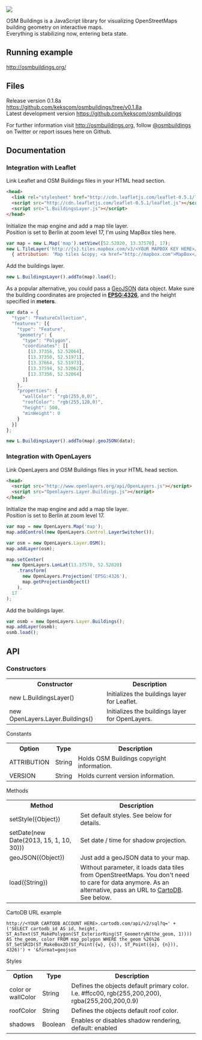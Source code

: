 <img src="http://osmbuildings.org/logo.png"/>

OSM Buildings is a JavaScript library for visualizing OpenStreetMaps building geometry on interactive maps.<br>
Everything is stabilizing now, entering beta state.


## Running example

http://osmbuildings.org/


## Files

Release version 0.1.8a https://github.com/kekscom/osmbuildings/tree/v0.1.8a<br>
Latest development version https://github.com/kekscom/osmbuildings

For further information visit http://osmbuildings.org, follow [@osmbuildings](https://twitter.com/osmbuildings) on Twitter or report issues here on Github.


## Documentation

### Integration with Leaflet

Link Leaflet and OSM Buildings files in your HTML head section.

~~~ html
<head>
  <link rel="stylesheet" href="http://cdn.leafletjs.com/leaflet-0.5.1/leaflet.css">
  <script src="http://cdn.leafletjs.com/leaflet-0.5.1/leaflet.js"></script>
  <script src="L.BuildingsLayer.js"></script>
</head>
~~~

Initialize the map engine and add a map tile layer.<br>
Position is set to Berlin at zoom level 17, I'm using MapBox tiles here.

~~~ javascript
var map = new L.Map('map').setView([52.52020, 13.37570], 17);
new L.TileLayer('http://{s}.tiles.mapbox.com/v3/<YOUR MAPBOX KEY HERE>/{z}/{x}/{y}.png',
  { attribution: 'Map tiles &copy; <a href="http://mapbox.com">MapBox</a>', maxZoom: 17 }).addTo(map);
~~~

Add the buildings layer.

~~~ javascript
new L.BuildingsLayer().addTo(map).load();
~~~

As a popular alternative, you could pass a <a href="http://www.geojson.org/geojson-spec.html">GeoJSON</a> data object. Make sure the building coordinates are projected in <b><a href="http://spatialreference.org/ref/epsg/4326/">EPSG:4326</a></b>, and the height specified in <b>meters</b>.

~~~ javascript
var data = {
  "type": "FeatureCollection",
  "features": [{
    "type": "Feature",
    "geometry": {
      "type": "Polygon",
      "coordinates": [[
        [13.37356, 52.52064],
        [13.37350, 52.51971],
        [13.37664, 52.51973],
        [13.37594, 52.52062],
        [13.37356, 52.52064]
      ]]
    },
    "properties": {
      "wallColor": "rgb(255,0,0)",
      "roofColor": "rgb(255,128,0)",
      "height": 500,
      "minHeight": 0
    }
  }]
};

new L.BuildingsLayer().addTo(map).geoJSON(data);
~~~


### Integration with OpenLayers

Link OpenLayers and OSM Buildings files in your HTML head section.

~~~ html
<head>
  <script src="http://www.openlayers.org/api/OpenLayers.js"></script>
  <script src="Openlayers.Layer.Buildings.js"></script>
</head>
~~~

Initialize the map engine and add a map tile layer.<br>
Position is set to Berlin at zoom level 17.

~~~ javascript
var map = new OpenLayers.Map('map');
map.addControl(new OpenLayers.Control.LayerSwitcher());

var osm = new OpenLayers.Layer.OSM();
map.addLayer(osm);

map.setCenter(
  new OpenLayers.LonLat(13.37570, 52.52020)
    .transform(
      new OpenLayers.Projection('EPSG:4326'),
      map.getProjectionObject()
    ),
  17
);
~~~

Add the buildings layer.

~~~ javascript
var osmb = new OpenLayers.Layer.Buildings();
map.addLayer(osmb);
osmb.load();
~~~


## API

### Constructors

<table>
<tr>
<th>Constructor</th>
<th>Description</th>
</tr>

<tr>
<td>new L.BuildingsLayer()</td>
<td>Initializes the buildings layer for Leaflet.</td>
</tr>

<tr>
<td>new OpenLayers.Layer.Buildings()</td>
<td>Initializes the buildings layer for OpenLayers.</td>
</tr>
</table>

Constants

<table>
<tr>
<th>Option</th>
<th>Type</th>
<th>Description</th>
</tr>

<tr>
<td>ATTRIBUTION</td>
<td>String</td>
<td>Holds OSM Buildings copyright information.</td>
</tr>

<tr>
<td>VERSION</td>
<td>String</td>
<td>Holds current version information.</td>
</tr>
</table>

Methods

<table>
<tr>
<th>Method</th>
<th>Description</th>
</tr>

<tr>
<td>setStyle({Object})</td>
<td>Set default styles. See below for details.</td>
</tr>

<tr>
<td>setDate(new Date(2013, 15, 1, 10, 30)))</td>
<td>Set date / time for shadow projection.</td>
</tr>

<tr>
<td>geoJSON({Object})</td>
<td>Just add a geoJSON data to your map.</td>
</tr>

<tr>
<td>load({String})</td>
</td>
<td>Without parameter, it loads data tiles from OpenStreetMaps. You don't need to care for data anymore.
As an alternative, pass an URL to <a href="http://cartodb.com/">CartoDB</a>. See below.
</td>
</tr>
</table>

CartoDB URL example

~~~ url
http://<YOUR CARTODB ACCOUNT HERE>.cartodb.com/api/v2/sql?q=' + ('SELECT cartodb_id AS id, height, ST_AsText(ST_MakePolygon(ST_ExteriorRing(ST_GeometryN(the_geom, 1)))) AS the_geom, color FROM map_polygon WHERE the_geom %26%26 ST_SetSRID(ST_MakeBox2D(ST_Point({w}, {s}), ST_Point({e}, {n})), 4326)') + '&format=geojson
~~~

Styles

<table>
<tr>
<th>Option</th>
<th>Type</th>
<th>Description</th>
</tr>

<tr>
<td>color or <br>
wallColor</td>
<td>String</td>
<td>Defines the objects default primary color. I.e. #ffcc00, rgb(255,200,200), rgba(255,200,200,0.9)</td>
</tr>

<tr>
<td>roofColor</td>
<td>String</td>
<td>Defines the objects default roof color.</td>
</tr>

<tr>
<td>shadows</td>
<td>Boolean</td>
<td>Enables or disables shadow rendering, default: enabled</td>
</tr>
</table>

